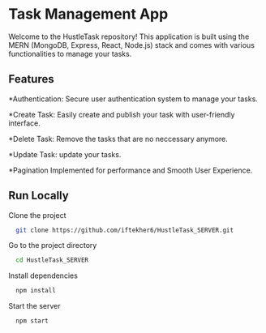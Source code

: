 
# Task Management App

Welcome to the HustleTask repository! This application is built using the MERN (MongoDB, Express, React, Node.js) stack and comes with various functionalities to manage your tasks.


## Features

*Authentication: Secure user authentication system to manage your tasks.

*Create Task: Easily create and publish your task with user-friendly interface.

*Delete Task: Remove the tasks that are no neccessary anymore.

*Update Task:  update your tasks.

*Pagination Implemented for performance and Smooth User Experience.




## Run Locally

Clone the project

```bash
  git clone https://github.com/iftekher6/HustleTask_SERVER.git
```

Go to the project directory

```bash
  cd HustleTask_SERVER
```

Install dependencies

```bash
  npm install
```

Start the server

```bash
  npm start
```

